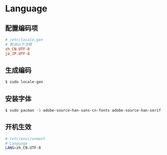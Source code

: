 # Language

## 配置编码项

```conf
# /etc/locale.gen
# 取消以下注释
zh_CN.UTF-8
ja_JP.UTF-8
```

## 生成编码

```sh
$ sudo locale-gen
```

## 安装字体

```sh
$ sudo pacman -S adobe-source-han-sans-cn-fonts adobe-source-han-serif-cn-font
```

## 开机生效

```sh
# /etc/environment
# Language
LANG=zh_CN.UTF-8
```
